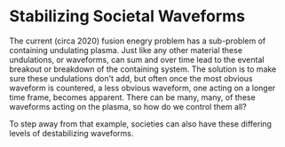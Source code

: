 # Stabilizing Societal Waveforms

The current (circa 2020) fusion enegry problem has a sub-problem of containing undulating plasma. 
Just like any other material these undulations, or waveforms, can sum and over time lead to the evental breakout or breakdown of the containing system.
The solution is to make sure these undulations don't add, but often once the most obvious waveform is countered, a less obvious waveform, one acting 
on a longer time frame, becomes apparent. There can be many, many, of these waveforms acting on the plasma, so how do we control them all?

To step away from that example, societies can also have these differing levels of destabilizing waveforms.
